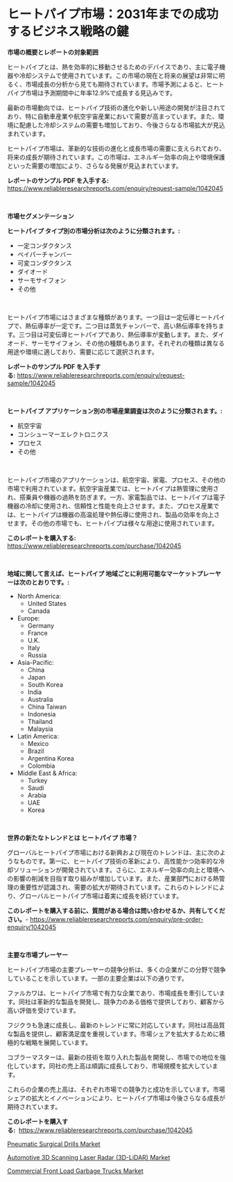 <p><h1>ヒートパイプ市場：2031年までの成功するビジネス戦略の鍵</h1></p><p><strong>市場の概要とレポートの対象範囲</strong></p>
<p><p>ヒートパイプとは、熱を効率的に移動させるためのデバイスであり、主に電子機器や冷却システムで使用されています。この市場の現在と将来の展望は非常に明るく、市場成長の分析から見ても期待されています。市場予測によると、ヒートパイプ市場は予測期間中に年率12.9%で成長する見込みです。</p><p>最新の市場動向では、ヒートパイプ技術の進化や新しい用途の開発が注目されており、特に自動車産業や航空宇宙産業において需要が高まっています。また、環境に配慮した冷却システムの需要も増加しており、今後さらなる市場拡大が見込まれています。</p><p>ヒートパイプ市場は、革新的な技術の進化と成長市場の需要に支えられており、将来の成長が期待されています。この市場は、エネルギー効率の向上や環境保護といった需要の増加により、さらなる発展が見込まれています。</p></p>
<p><strong>レポートのサンプル PDF を入手する:</strong> <a href="https://www.reliableresearchreports.com/enquiry/request-sample/1042045">https://www.reliableresearchreports.com/enquiry/request-sample/1042045</a></p>
<p>&nbsp;</p>
<p><strong>市場セグメンテーション</strong></p>
<p><strong>ヒートパイプ タイプ別の市場分析は次のように分類されます。:</strong></p>
<p><ul><li>一定コンダクタンス</li><li>ベイパーチャンバー</li><li>可変コンダクタンス</li><li>ダイオード</li><li>サーモサイフォン</li><li>その他</li></ul></p>
<p>&nbsp;</p>
<p><p>ヒートパイプ市場にはさまざまな種類があります。一つ目は一定伝導ヒートパイプで、熱伝導率が一定です。二つ目は蒸気チャンバーで、高い熱伝導率を持ちます。三つ目は可変伝導ヒートパイプであり、熱伝導率が変動します。また、ダイオード、サーモサイフォン、その他の種類もあります。それぞれの種類は異なる用途や環境に適しており、需要に応じて選択されます。</p></p>
<p><strong>レポートのサンプル PDF を入手する:</strong>&nbsp;<a href="https://www.reliableresearchreports.com/enquiry/request-sample/1042045">https://www.reliableresearchreports.com/enquiry/request-sample/1042045</a></p>
<p>&nbsp;</p>
<p><strong> ヒートパイプ アプリケーション別の市場産業調査は次のように分類されます。:</strong></p>
<p><ul><li>航空宇宙</li><li>コンシューマーエレクトロニクス</li><li>プロセス</li><li>その他</li></ul></p>
<p>&nbsp;</p>
<p><p>ヒートパイプ市場のアプリケーションは、航空宇宙、家電、プロセス、その他の市場で利用されています。航空宇宙産業では、ヒートパイプは熱管理に使用され、搭乗員や機器の過熱を防ぎます。一方、家電製品では、ヒートパイプは電子機器の冷却に使用され、信頼性と性能を向上させます。また、プロセス産業では、ヒートパイプは機器の高温処理や熱伝導に使用され、製品の効率を向上させます。その他の市場でも、ヒートパイプは様々な用途に使用されています。</p></p>
<p><strong>このレポートを購入する:</strong>&nbsp; <a href="https://www.reliableresearchreports.com/purchase/1042045">https://www.reliableresearchreports.com/purchase/1042045</a></p>
<p>&nbsp;</p>
<p><strong>地域に関して言えば、ヒートパイプ 地域ごとに利用可能なマーケットプレーヤーは次のとおりです。:</strong></p>
<p><ul>
    <li>
        North America:
        <ul>
            <li>United States</li>
            <li>Canada</li>
        </ul>
    </li>
    <li>
        Europe:
        <ul>
            <li>Germany</li>
            <li>France</li>
            <li>U.K.</li>
            <li>Italy</li>
            <li>Russia</li>
        </ul>
    </li>
    <li>
        Asia-Pacific:
        <ul>
            <li>China</li>
            <li>Japan</li>
            <li>South Korea</li>
            <li>India</li>
            <li>Australia</li>
            <li>China Taiwan</li>
            <li>Indonesia</li>
            <li>Thailand</li>
            <li>Malaysia</li>
        </ul>
    </li>
    <li>
        Latin America:
        <ul>
            <li>Mexico</li>
            <li>Brazil</li>
            <li>Argentina Korea</li>
            <li>Colombia</li>
        </ul>
    </li>
    <li>
        Middle East & Africa:
        <ul>
            <li>Turkey</li>
            <li>Saudi</li>
            <li>Arabia</li>
            <li>UAE</li>
            <li>Korea</li>
        </ul>
    </li>
    </ul></p>
<p>&nbsp;</p>
<p><strong>世界の新たなトレンドとは ヒートパイプ 市場？</strong></p>
<p><p>グローバルヒートパイプ市場における新興および現在のトレンドは、主に次のようなものです。第一に、ヒートパイプ技術の革新により、高性能かつ効率的な冷却ソリューションが開発されています。さらに、エネルギー効率の向上と環境への影響の削減を目指す取り組みが増加しています。また、産業部門における熱管理の重要性が認識され、需要の拡大が期待されています。これらのトレンドにより、グローバルヒートパイプ市場は着実に成長を続けています。</p></p>
<p><strong>このレポートを購入する前に、質問がある場合は問い合わせるか、共有してください。</strong>- <a href="https://www.reliableresearchreports.com/enquiry/pre-order-enquiry/1042045">https://www.reliableresearchreports.com/enquiry/pre-order-enquiry/1042045</a></p>
<p>&nbsp;</p>
<p><strong>主要な市場プレーヤー</strong></p>
<p><p>ヒートパイプ市場の主要プレーヤーの競争分析は、多くの企業がこの分野で競争していることを示しています。一部の主要企業は以下の通りです。</p><p>ファ­ルカワは、ヒートパイプ市場で有力な企業であり、市場成長を牽引しています。同社は革新的な製品を開発し、競争力のある価格で提供しており、顧客から高い評価を受けています。</p><p>フジクラも急速に成長し、最新のトレンドに常に対応しています。同社は高品質な製品を提供し、顧客満足度を重視しています。市場シェアを拡大するために積極的な戦略を展開しています。</p><p>コブラーマスターは、最新の技術を取り入れた製品を開発し、市場での地位を強化しています。同社の売上高は順調に成長しており、市場規模を拡大しています。</p><p>これらの企業の売上高は、それぞれ市場での競争力と成功を示しています。市場シェアの拡大とイノベーションにより、ヒートパイプ市場は今後さらなる成長が期待されています。</p></p>
<p><strong>このレポートを購入する:</strong>&nbsp;&nbsp;<a href="https://www.reliableresearchreports.com/purchase/1042045">https://www.reliableresearchreports.com/purchase/1042045</a></p>
<p><p><a href="https://view.publitas.com/reportprime-1/pneumatic-surgical-drills-market-analysis-and-market-size-global-industry-overview-market-segmentation-and-forecast-2023-to-2030/">Pneumatic Surgical Drills Market</a></p><p><a href="https://github.com/kathiaseamanalvaradovlprc2h/Market-Research-Report-List-1/blob/main/automotive-3d-scanning-laser-radar-3d-lidar-market.md">Automotive 3D Scanning Laser Radar (3D-LiDAR) Market</a></p><p><a href="https://github.com/wusalecollins540tpqoz/Market-Research-Report-List-1/blob/main/commercial-front-load-garbage-trucks-market.md">Commercial Front Load Garbage Trucks Market</a></p></p>
